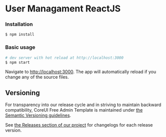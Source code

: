 # User Managament ReactJS


### Installation

``` bash
$ npm install
```

### Basic usage

``` bash
# dev server with hot reload at http://localhost:3000
$ npm start 
```

Navigate to [http://localhost:3000](http://localhost:3000). The app will automatically reload if you change any of the source files.


## Versioning

For transparency into our release cycle and in striving to maintain backward compatibility, CoreUI Free Admin Template is maintained under [the Semantic Versioning guidelines](http://semver.org/).

See [the Releases section of our project](https://github.com/coreui/coreui-free-react-admin-template/releases) for changelogs for each release version.
